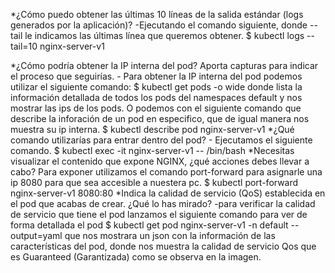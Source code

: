 *¿Cómo puedo obtener las últimas 10 líneas de la salida estándar (logs
 generados por la aplicación)?
    -Ejecutando el comando siguiente, donde --tail le indicamos las últimas línea que queremos obtener.
    $ kubectl logs --tail=10 nginx-server-v1 

*¿Cómo podría obtener la IP interna del pod? Aporta capturas para indicar
 el proceso que seguirías.
    - Para obtener la IP interna del pod podemos utilizar el siguiente comando:
    $ kubectl get pods -o wide
    donde lista la información detallada de todos los pods del namespaces default y nos mostrar las ips de los pods.
    O podemos con el siguiente comando que describe la inforación de un pod en especifico, que de igual manera nos muestra su ip interna.
    $ kubectl describe pod nginx-server-v1
*¿Qué comando utilizarías para entrar dentro del pod?
    - Ejecutamos el siguiente comando.
    $ kubectl exec -it nginx-server-v1 -- /bin/bash
*Necesitas visualizar el contenido que expone NGINX, ¿qué acciones
 debes llevar a cabo?
    Para exponer utilizamos el comando port-forward para asignarle una ip 8080 para que sea accesible a nuestera pc.
    $ kubectl port-forward nginx-server-v1 8080:80
*Indica la calidad de servicio (QoS) establecida en el pod que acabas de
 crear. ¿Qué lo has mirado?
    -para verificar la calidad de servicio que tiene el pod lanzamos el siguiente comando para ver de forma detallada el pod 
    $ kubectl get pod nginx-server-v1 -n default --output=yaml
    que nos mostrara un json con la información de las características del pod, donde nos muestra la calidad de servicio Qos que es Guaranteed (Garantizada) como se observa en la imagen.